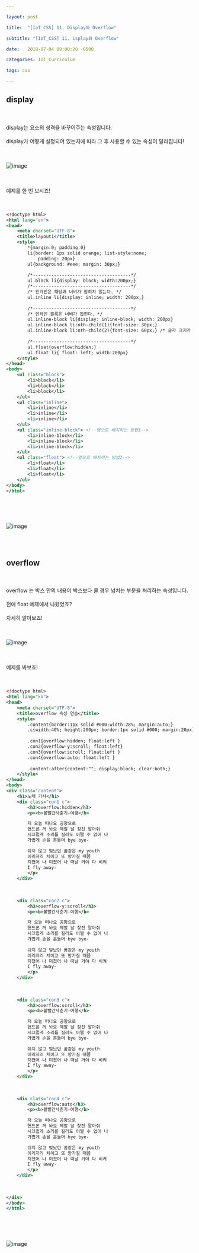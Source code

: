 ```yaml
---

layout: post

title:  "[IoT_CSS] 11. Display와 Overflow"

subtitle: "[IoT_CSS] 11. isplay와 Overflow"

date:   2018-07-04 09:00:20 -0500

categories: IoT_Curriculum

tags: css

---
```


## display

<br>
<br>
display는 요소의 성격을 바꾸어주는 속성입니다.
<br>
<br>
display가 어떻게 설정되어 있는지에 따라 그 후 사용할 수 있는 속성이 달라집니다!
<br>
<br>
<br>

![image](/image/CSS_image/css_image_43.png)

<br>
<br>
예제를 한 번 보시죠!
<br>
<br>
<br>

```xml
<!doctype html>
<html lang="en">
<head>
	<meta charset="UTF-8">
	<title>layout1</title>
	<style>
		*{margin:0; padding:0}
		li{border: 1px solid orange; list-style:none;
			padding: 20px}
		ul{background: #eee; margin: 30px;}
		
		/*-------------------------------------*/
		ul.block li{display: block; width:200px;}
		/*-------------------------------------*/
		/* 인라인은 패딩과 너비가 잡히지 않는다. */
		ul.inline li{display: inline; width: 200px;} 
			
		/*-------------------------------------*/
		/* 인라인 블록은 너비가 잡힌다. */
		ul.inline-block li{display: inline-block; width: 200px} 
		ul.inline-block li:nth-child(1){font-size: 30px;}
		ul.inline-block li:nth-child(2){font-size: 60px;} /* 글자 크기가 다른 경우 높이가 자동으로 다 달라짐 */
		
		/*-------------------------------------*/
		ul.float{overflow:hidden;}
		ul.float li{ float: left; width:200px}
	</style>
</head>
<body>
	<ul class="block">
		<li>block</li>
		<li>block</li>
		<li>block</li>
	</ul>
	<ul class="inline">
		<li>inline</li>
		<li>inline</li>
		<li>inline</li>
	</ul>
	<ul class="inline-block"> <!--옆으로 배치하는 방법1-->
		<li>inline-block</li>
		<li>inline-block</li>
		<li>inline-block</li>
	</ul>
	<ul class="float"> <!--옆으로 배치하는 방법2-->
		<li>float</li>
		<li>float</li>
		<li>float</li>
	</ul>
</body>
</html>
```

<br>
<br>
<br>

![image](/image/CSS_image/css_image_44.png)

<br>
<br>

## overflow

<br>
<br>
overflow 는 박스 안의 내용이 박스보다 클 경우 넘치는 부분을 처리하는 속성입니다.
<br>
<br>
전에 float 예제에서 나왔었죠?
<br>
<br>
자세히 알아보죠!
<br>
<br>
<br>

![image](/image/CSS_image/css_image_45.png)

<br>
<br>
예제를 봐보죠!
<br>
<br>
<br>

```xml
<!doctype html>
<html lang="ko">
<head>
	<meta charset="UTF-8">
	<title>overflow 속성 연습</title>
	<style>
		.content{border:1px solid #000;width:28%; margin:auto;}
		.c{width:40%; height:200px; border:1px solid #000; margin:20px}
		
		.con1{overflow:hidden; float:left }
		.con2{overflow-y:scroll; float:left}
		.con3{overflow:scroll; float:left }
		.con4{overflow:auto; float:left }
		
		.content:after{content:""; display:block; clear:both;}
	</style>
</head>
<body>
<div class="content">
	<h1>노래 가사</h1>
	<div class="con1 c">
		<h3>overflow:hidden</h3>
		<p><b>볼빨간사춘기-여행</b>

		저 오늘 떠나요 공항으로
		핸드폰 꺼 놔요 제발 날 찾진 말아줘
		시끄럽게 소리를 질러도 어쩔 수 없어 나
		가볍게 손을 흔들며 bye bye-

		쉬지 않고 빛났던 꿈같은 my youth
		이리저리 치이고 또 망가질 때쯤
		지쳤어 나 미쳤어 나 떠날 거야 다 비켜
		I fly away-
		</p>
	</div>
	
	
	
	<div class="con2 c">
		<h3>overflow-y:scroll</h3>
		<p><b>볼빨간사춘기-여행</b>

		저 오늘 떠나요 공항으로
		핸드폰 꺼 놔요 제발 날 찾진 말아줘
		시끄럽게 소리를 질러도 어쩔 수 없어 나
		가볍게 손을 흔들며 bye bye-
	
		쉬지 않고 빛났던 꿈같은 my youth
		이리저리 치이고 또 망가질 때쯤
		지쳤어 나 미쳤어 나 떠날 거야 다 비켜
		I fly away-
		</p>
	</div>
	
	
	
	<div class="con3 c">
		<h3>overflow:scroll</h3>
		<p><b>볼빨간사춘기-여행</b>

		저 오늘 떠나요 공항으로
		핸드폰 꺼 놔요 제발 날 찾진 말아줘
		시끄럽게 소리를 질러도 어쩔 수 없어 나
		가볍게 손을 흔들며 bye bye-

		쉬지 않고 빛났던 꿈같은 my youth
		이리저리 치이고 또 망가질 때쯤
		지쳤어 나 미쳤어 나 떠날 거야 다 비켜
		I fly away-
		</p>
	</div>
	
	
	
	<div class="con4 c">
		<h3>overflow:auto</h3>
		<p><b>볼빨간사춘기-여행</b>

		저 오늘 떠나요 공항으로
		핸드폰 꺼 놔요 제발 날 찾진 말아줘
		시끄럽게 소리를 질러도 어쩔 수 없어 나
		가볍게 손을 흔들며 bye bye-

		쉬지 않고 빛났던 꿈같은 my youth
		이리저리 치이고 또 망가질 때쯤
		지쳤어 나 미쳤어 나 떠날 거야 다 비켜
		I fly away-
		</p>
	</div>
	
	
	
</div>
</body>
</html>
```

<br>
<br>
<br>

![image](/image/CSS_image/css_image_46.png)
